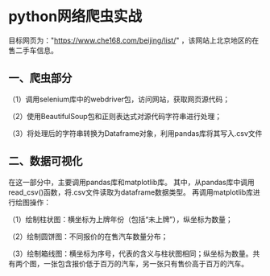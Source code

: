 # python网络爬虫实战
目标网页为："https://www.che168.com/beijing/list/" ，该网站上北京地区的在售二手车信息。
## 一、爬虫部分
（1）调用selenium库中的webdriver包，访问网站，获取网页源代码；

（2）使用BeautifulSoup包和正则表达式对源代码字符串进行处理；

（3）将处理后的字符串转换为Dataframe对象，利用pandas库将其写入.csv文件
## 二、数据可视化

在这一部分中，主要调用pandas库和matplotlib库。
其中，从pandas库中调用read_csv()函数，将.csv文件读取为dataframe数据类型。
再调用matplotlib库进行绘图操作：

（1）绘制柱状图：横坐标为上牌年份（包括“未上牌”），纵坐标为数量；

（2）绘制圆饼图：不同报价的在售汽车数量分布；

（3）绘制箱线图：横坐标为序号，代表的含义与柱状图相同；纵坐标为数量。共有两个图，一张包含报价低于百万的汽车，另一张只有售价高于百万的汽车。
